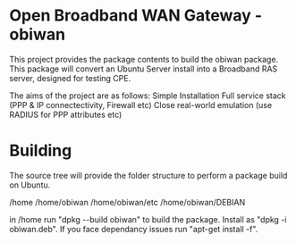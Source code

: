 Open Broadband WAN Gateway - obiwan
======
This project provides the package contents to build the obiwan package. This package will convert an Ubuntu Server install into a Broadband RAS server, designed for testing CPE.

The aims of the project are as follows:
Simple Installation
Full service stack (PPP & IP connectectivity, Firewall etc)
Close real-world emulation (use RADIUS for PPP attributes etc)

Building
=====
The source tree will provide the folder structure to perform a package build on Ubuntu.

/home
/home/obiwan
/home/obiwan/etc
/home/obiwan/DEBIAN

in /home run "dpkg --build obiwan" to build the package. Install as "dpkg -i obiwan.deb". If you face dependancy issues run "apt-get install -f".
